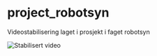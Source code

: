 # project_robotsyn
Videostabilisering laget i prosjekt i faget robotsyn


![Stabilisert video](https://github.com/erlingh99/project_robotsyn/blob/master/out_stille.gif)
